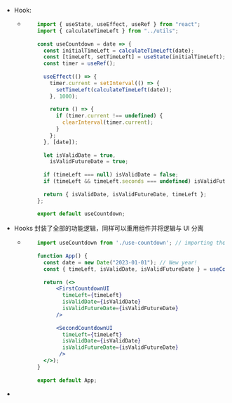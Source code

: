 - Hook:
	- ``` jsx
	      import { useState, useEffect, useRef } from "react";
	      import { calculateTimeLeft } from "../utils";
	      
	      const useCountdown = date => {
	        const initialTimeLeft = calculateTimeLeft(date);
	        const [timeLeft, setTimeLeft] = useState(initialTimeLeft);
	        const timer = useRef();
	      
	        useEffect(() => {
	          timer.current = setInterval(() => {
	            setTimeLeft(calculateTimeLeft(date));
	          }, 1000);
	      
	          return () => {
	            if (timer.current !== undefined) {
	              clearInterval(timer.current);
	            }
	          };
	        }, [date]);
	      
	        let isValidDate = true,
	          isValidFutureDate = true;
	      
	        if (timeLeft === null) isValidDate = false;
	        if (timeLeft && timeLeft.seconds === undefined) isValidFutureDate = false;
	      
	        return { isValidDate, isValidFutureDate, timeLeft };
	      };
	      
	      export default useCountdown;
	  ```
- Hooks 封装了全部的功能逻辑，同样可以重用组件并将逻辑与 UI 分离
	- ``` jsx
	      import useCountdown from './use-countdown'; // importing the custom hook
	      
	      function App() {
	        const date = new Date("2023-01-01"); // New year!
	        const { timeLeft, isValidDate, isValidFutureDate } = useCountdown(date);
	      
	        return (<>
	            <FirstCountdownUI 
	              timeLeft={timeLeft} 
	              isValidDate={isValidDate} 
	              isValidFutureDate={isValidFutureDate} 
	            />
	            
	            <SecondCountdownUI 
	              timeLeft={timeLeft} 
	              isValidDate={isValidDate} 
	              isValidFutureDate={isValidFutureDate} 
	             />
	        </>);
	      }
	      
	      export default App;
	  ```
-
